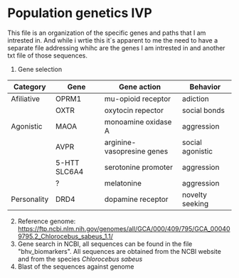 # Population genetics IVP

This file is an organization of the specific genes and paths that I am intrested in. And while i wrtie this it´s apparent to me the need to have a separate file addressing whihc are the genes I am intrested in and another txt file of those sequences.

1. Gene selection

| Category    | Gene  | Gene action                | Behavior         |
|-------------|-------|----------------------------|------------------|
| Afiliative  | OPRM1 | mu-opioid receptor         | adiction         |
|             | OXTR  | oxytocin repector          | social bonds     |
| Agonistic   | MAOA  | monoamine oxidase A        | aggression       |
|             | AVPR  | arginine-vasopresine genes | social agonistic |
|             | 5-HTT SLC6A4 | serotonine promoter        | aggression       |
|             | ?     | melatonine                 | aggression       |
| Personality | DRD4  | dopamine receptor          | novelty seeking  |

2. Reference genome: https://ftp.ncbi.nlm.nih.gov/genomes/all/GCA/000/409/795/GCA_000409795.2_Chlorocebus_sabeus_1.1/
3. Gene search in NCBI, all sequences can be found in the file "bhv_biomarkers". All sequences are obtained from the NCBI website and from the species *Chlorocebus sabeus*
4. Blast of the sequences against genome